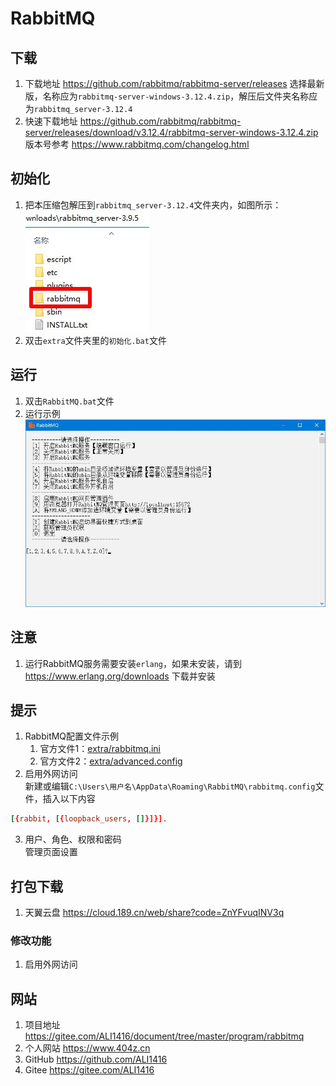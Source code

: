 # RabbitMQ

## 下载

1. 下载地址 <https://github.com/rabbitmq/rabbitmq-server/releases> 选择最新版，名称应为`rabbitmq-server-windows-3.12.4.zip`，解压后文件夹名称应为`rabbitmq_server-3.12.4`
2. 快速下载地址 <https://github.com/rabbitmq/rabbitmq-server/releases/download/v3.12.4/rabbitmq-server-windows-3.12.4.zip> 版本号参考 <https://www.rabbitmq.com/changelog.html>

## 初始化

1. 把本压缩包解压到`rabbitmq_server-3.12.4`文件夹内，如图所示：  
![初始化示例](img/初始化示例.jpg)
2. 双击`extra`文件夹里的`初始化.bat`文件

## 运行

1. 双击`RabbitMQ.bat`文件
2. 运行示例  
![运行示例](img/运行示例.jpg)

## 注意

1. 运行RabbitMQ服务需要安装`erlang`，如果未安装，请到 <https://www.erlang.org/downloads> 下载并安装

## 提示

1. RabbitMQ配置文件示例
   1. 官方文件1：[extra/rabbitmq.ini](extra/rabbitmq.ini)
   2. 官方文件2：[extra/advanced.config](extra/advanced.config)
2. 启用外网访问  
新建或编辑`C:\Users\用户名\AppData\Roaming\RabbitMQ\rabbitmq.config`文件，插入以下内容

```conf
[{rabbit, [{loopback_users, []}]}].
```

3. 用户、角色、权限和密码  
管理页面设置

## 打包下载

1. 天翼云盘 <https://cloud.189.cn/web/share?code=ZnYFvuqINV3q>

### 修改功能

1. 启用外网访问

## 网站

1. 项目地址 <https://gitee.com/ALI1416/document/tree/master/program/rabbitmq>
2. 个人网站 <https://www.404z.cn>
3. GitHub <https://github.com/ALI1416>
4. Gitee <https://gitee.com/ALI1416>
